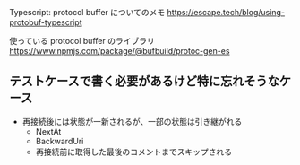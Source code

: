 
Typescript: protocol buffer についてのメモ https://escape.tech/blog/using-protobuf-typescript

使っている protocol buffer のライブラリ https://www.npmjs.com/package/@bufbuild/protoc-gen-es

## テストケースで書く必要があるけど特に忘れそうなケース
* 再接続後には状態が一新されるが、一部の状態は引き継がれる
  * NextAt
  * BackwardUri
  * 再接続前に取得した最後のコメントまでスキップされる
